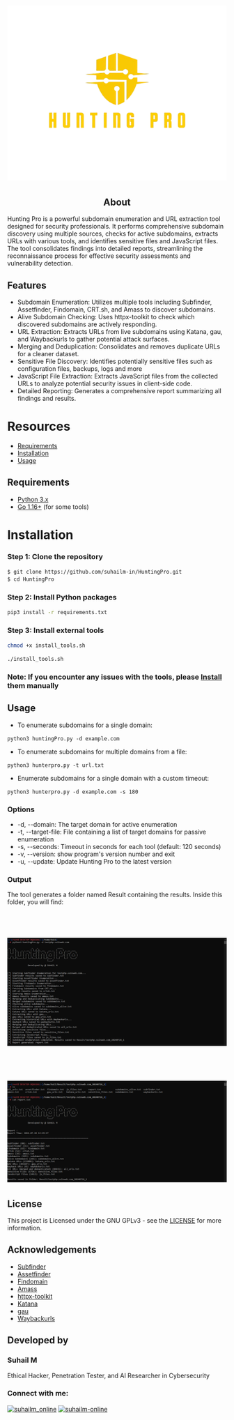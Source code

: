 

<!-- PROJECT LOGO -->
<h1 align="center">
  <br>
  <a href="https://github.com/suhailm-in/HuntingPro"><img src="https://raw.githubusercontent.com/suhailm-in/image/master/HuntingPro_Logo.png" alt="Hunting Pro"></a>
</h1>
<h2 align="center">About</h2>

   Hunting Pro is a powerful subdomain enumeration and URL extraction tool designed for security professionals. It performs comprehensive subdomain discovery using multiple sources, checks for active subdomains, extracts URLs with various tools, and identifies sensitive files and JavaScript files. The tool consolidates findings into detailed reports, streamlining the reconnaissance process for effective security assessments and vulnerability detection.

## Features

- Subdomain Enumeration: Utilizes multiple tools including Subfinder, Assetfinder, Findomain, CRT.sh, and Amass to discover subdomains.
- Alive Subdomain Checking: Uses httpx-toolkit to check which discovered subdomains are actively responding.
- URL Extraction: Extracts URLs from live subdomains using Katana, gau, and Waybackurls to gather potential attack surfaces.
- Merging and Deduplication: Consolidates and removes duplicate URLs for a cleaner dataset.
- Sensitive File Discovery: Identifies potentially sensitive files such as configuration files, backups, logs and more
- JavaScript File Extraction: Extracts JavaScript files from the collected URLs to analyze potential security issues in client-side code.
- Detailed Reporting: Generates a comprehensive report summarizing all findings and results.

# Resources
- [Requirements](#requirements)
- [Installation](#installation)
- [Usage](#usage)

## Requirements

- [Python 3.x](https://www.python.org/downloads/)
- [Go 1.16+](https://go.dev/doc/install) (for some tools)

# Installation

### Step 1: Clone the repository
```bash
$ git clone https://github.com/suhailm-in/HuntingPro.git
$ cd HuntingPro
```

### Step 2: Install Python packages
```bash
pip3 install -r requirements.txt
```

### Step 3: Install external tools
```bash
chmod +x install_tools.sh
```
```bash
./install_tools.sh
```

### Note: If you encounter any issues with the tools, please [Install](#acknowledgements) them manually


## Usage
- To enumerate subdomains for a single domain:
```
python3 huntingPro.py -d example.com
```
- To enumerate subdomains for multiple domains from a file:
```
python3 hunterpro.py -t url.txt
```
- Enumerate subdomains for a single domain with a custom timeout:
```
python3 hunterpro.py -d example.com -s 180
```

### Options

- -d, --domain: The target domain for active enumeration
- -t, --target-file: File containing a list of target domains for passive enumeration
- -s, --seconds: Timeout in seconds for each tool (default: 120 seconds)
- -v, --version: show program's version number and exit
- -u, --update: Update Hunting Pro to the latest version
  
### Output

The tool generates a folder named Result containing the results. Inside this folder, you will find:

<!-- PROJECT run Screenshot -->
<h1 align="center">
  <br>
  <a href="https://github.com/suhailm-in/HuntingPro"><img src="https://raw.githubusercontent.com/suhailm-in/image/master/Screenshot%20(483).png" alt="Hunting Pro"></a>
</h1>
<!-- PROJECT OutPut Screenshot -->
<h1 align="center">
  <br>
  <a href="https://github.com/suhailm-in/HuntingPro"><img src="https://raw.githubusercontent.com/suhailm-in/image/master/Screenshot%20(490).png" alt="Hunting Pro"></a>
</h1>

## License
This project is Licensed under the GNU GPLv3 - see the [LICENSE](LICENSE) for more information.


## Acknowledgements

- [Subfinder](https://github.com/projectdiscovery/subfinder)
- [Assetfinder](https://github.com/tomnomnom/assetfinder)
- [Findomain](https://github.com/Findomain/Findomain)
- [Amass](https://github.com/owasp-amass/amass)
- [httpx-toolkit](https://github.com/projectdiscovery/httpx)
- [Katana](https://github.com/projectdiscovery/katana)
- [gau](https://github.com/lc/gau)
- [Waybackurls](https://github.com/tomnomnom/waybackurls)

## Developed by
### Suhail M 
Ethical Hacker, Penetration Tester, and AI Researcher in Cybersecurity
<h3 align="left">Connect with me:</h3>
<p align="left">
<a href="https://twitter.com/suhailm_in" target="blank"><img align="center" src="https://raw.githubusercontent.com/rahuldkjain/github-profile-readme-generator/master/src/images/icons/Social/twitter.svg" alt="suhailm_online" height="30" width="40" /></a>
<a href="https://linkedin.com/in/suhailm-in" target="blank"><img align="center" src="https://raw.githubusercontent.com/rahuldkjain/github-profile-readme-generator/master/src/images/icons/Social/linked-in-alt.svg" alt="suhailm-online" height="30" width="40" /></a></p>


























